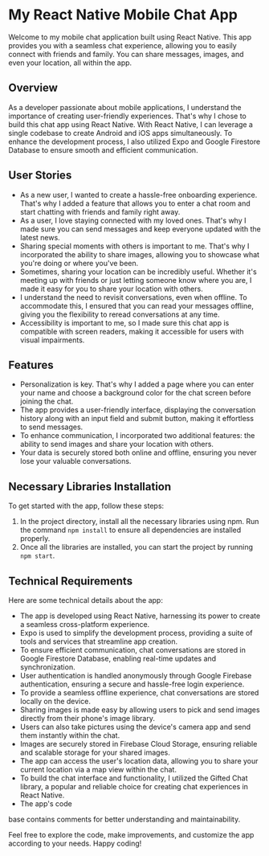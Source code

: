# My React Native Mobile Chat App

Welcome to my mobile chat application built using React Native. This app provides you with a seamless chat experience, allowing you to easily connect with friends and family. You can share messages, images, and even your location, all within the app.

## Overview

As a developer passionate about mobile applications, I understand the importance of creating user-friendly experiences. That's why I chose to build this chat app using React Native. With React Native, I can leverage a single codebase to create Android and iOS apps simultaneously. To enhance the development process, I also utilized Expo and Google Firestore Database to ensure smooth and efficient communication.

## User Stories

- As a new user, I wanted to create a hassle-free onboarding experience. That's why I added a feature that allows you to enter a chat room and start chatting with friends and family right away.
- As a user, I love staying connected with my loved ones. That's why I made sure you can send messages and keep everyone updated with the latest news.
- Sharing special moments with others is important to me. That's why I incorporated the ability to share images, allowing you to showcase what you're doing or where you've been.
- Sometimes, sharing your location can be incredibly useful. Whether it's meeting up with friends or just letting someone know where you are, I made it easy for you to share your location with others.
- I understand the need to revisit conversations, even when offline. To accommodate this, I ensured that you can read your messages offline, giving you the flexibility to reread conversations at any time.
- Accessibility is important to me, so I made sure this chat app is compatible with screen readers, making it accessible for users with visual impairments.

## Features

- Personalization is key. That's why I added a page where you can enter your name and choose a background color for the chat screen before joining the chat.
- The app provides a user-friendly interface, displaying the conversation history along with an input field and submit button, making it effortless to send messages.
- To enhance communication, I incorporated two additional features: the ability to send images and share your location with others.
- Your data is securely stored both online and offline, ensuring you never lose your valuable conversations.

## Necessary Libraries Installation

To get started with the app, follow these steps:

1. In the project directory, install all the necessary libraries using npm. Run the command `npm install` to ensure all dependencies are installed properly.
2. Once all the libraries are installed, you can start the project by running `npm start`.

## Technical Requirements

Here are some technical details about the app:

- The app is developed using React Native, harnessing its power to create a seamless cross-platform experience.
- Expo is used to simplify the development process, providing a suite of tools and services that streamline app creation.
- To ensure efficient communication, chat conversations are stored in Google Firestore Database, enabling real-time updates and synchronization.
- User authentication is handled anonymously through Google Firebase authentication, ensuring a secure and hassle-free login experience.
- To provide a seamless offline experience, chat conversations are stored locally on the device.
- Sharing images is made easy by allowing users to pick and send images directly from their phone's image library.
- Users can also take pictures using the device's camera app and send them instantly within the chat.
- Images are securely stored in Firebase Cloud Storage, ensuring reliable and scalable storage for your shared images.
- The app can access the user's location data, allowing you to share your current location via a map view within the chat.
- To build the chat interface and functionality, I utilized the Gifted Chat library, a popular and reliable choice for creating chat experiences in React Native.
- The app's code

base contains comments for better understanding and maintainability.

Feel free to explore the code, make improvements, and customize the app according to your needs. Happy coding!
